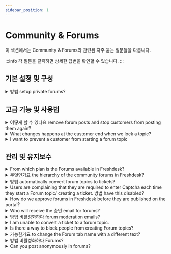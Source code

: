 ```yaml
---
sidebar_position: 1
---
```


# Community &amp; Forums

이 섹션에서는 Community &amp; Forums와 관련된 자주 묻는 질문들을 다룹니다.

:::info
각 질문을 클릭하면 상세한 답변을 확인할 수 있습니다.
:::


## 기본 설정 및 구성

<details>
<summary>방법 setup private forums?</summary>

<p>You can restrict the visibility of forums to specific customers or keep it internal to just your agents, if needed. While creating a 'New Forum', you would be able to select the 'Visibility' to - All Users, Selected Companies, Agents or Logged-In Users. Once the visibility is set, it would apply to any Topic added under this Forum.</p>

</details>


## 고급 기능 및 사용법

<details>
<summary>어떻게 할 수 있나요 remove forum posts and stop customers from posting them again?</summary>

<p><span style={{ fontSize: "16px" }}>Forum topics can always be deleted from the Forums tab by an Admin. However, if there are spam posts being regularly posted, </span><span style={{ fontSize: "16px" }}>you can make use of the Forum Moderation feature. Here's </span><a href="https://support.freshdesk.com/support/solutions/articles/195476-forum-moderation-and-advanced-spam-protection" target="_blank"><span style={{ fontSize: "16px" }}>a link</span></a><span style={{ fontSize: "16px" }}> that would help you set it up. </span></p><p><br /></p><p><span style={{ fontSize: "16px" }}>Once the Forum Moderation is turned on, any Topic would require your approval before being posted publicly on your Portal.</span></p>

</details>

<details>
<summary>What changes happens at the customer end when we lock a topic?</summary>

<p >The customers will only be able to see the locked topics, follow it and like it but they will not be able to reply to a locked topic. </p>

</details>

<details>
<summary>I want to prevent a customer from starting a forum topic</summary>

<p dir="ltr">To Manage the Forum settings,</p><p><br /></p><ul><li><span dir="ltr">Go to <strong dir="ltr">Admin &gt; Channels &gt; Portals.</strong></span></li><li><span dir="ltr">Click<strong dir="ltr">&nbsp;Edit&nbsp;</strong>near the portal.</span></li><li><span dir="ltr">Go to<strong dir="ltr">&nbsp;Manage Sections&nbsp;</strong>tab and scroll down <strong dir="ltr">to Forums.</strong></span></li><li><span dir="ltr">Under '<strong>Forums can be viewed by</strong>', select <strong dir="ltr">Logged in users.</strong></span></li><li><span dir="ltr">This will hide the Forum tab from your customer portal.</span></li><li><span dir="ltr">To manage the content on your your forum, select the appropriate<strong>&nbsp;Moderate</strong><strong>Forums</strong> option.</span></li><li><span dir="ltr">Click <strong>Save</strong>.</span></li></ul><p><span dir="ltr"><img src="#" style={{ width: "auto" }} class="fr-fic fr-fil fr-dib" /></span></p>

</details>


## 관리 및 유지보수

<details>
<summary>From which plan is the Forums available in Freshdesk?</summary>

<p>Forums is a community on your portal using which your customers could build an active discussion to find mutual solutions. You could join and be a part of these discussions as well.</p><p><br /></p><p dir="ltr">Forums is a feature that is available from the <strong>Pro plan</strong> onwards (Old plan - <strong dir="ltr">Garden&nbsp;</strong>onwards.)</p>

</details>

<details>
<summary>무엇인가요 the hierarchy of the community forums in Freshdesk?</summary>

<p>Community Forums can be built with three levels of hierarchy.</p><p><br /></p><p>Categories--&gt;Forums--&gt;Topics.</p><p><br /></p><p>At the top level, you could have various Community Categories such as Report a Problem, Discussions and so on. Within these categories, you could include specific Forums. Each of these forums can have as many individual Topics of discussion as you need. </p><p></p><p><br /></p>

</details>

<details>
<summary>방법 automatically convert forum topics to tickets?</summary>

<p><span style={{ fontSize: "16px" }}>If you are looking to convert any forum topic to tickets, so that you could reply directly to customers, </span><span style={{ fontSize: "16px" }}>you could use the option <strong>"Auto-Convert Topics to Tickets"</strong> inside the Forum folders section. </span></p><p><br /></p><p><span style={{ fontSize: "16px" }}>Once this is enabled, all new topics created in the respective forum would be automatically converted and created as a new ticket. This ticket would also contain a link to the corresponding Forum Topic. You could reply to these tickets and the reply would be sent to the customer as an email. While replying, you would also have the option to "Post reply in linked forum". When this option is turned on, the reply would be appended to the Forum Topic.</span></p>

</details>

<details>
<summary>Users are complaining that they are required to enter Captcha each time they start a Forum topic/ creating a ticket. 방법 have this disabled?</summary>

<p ><span style={{ fontSize: "16px" }}>Mandating the users to enter a Captcha before creating a Forum topic has been put in place to deflect spam users from your account. However, if you wish to turn it off, you could have this done under <strong dir="ltr">Admin &gt; Channels &gt; Portals &gt; Settings.</strong></span></p>

</details>

<details>
<summary>How do we approve forums in Freshdesk before they are published on the portal?</summary>

<p>You could moderate and approve any forum topic that is newly created before it is published on your Freshdesk portal. To set up Forum Moderation, kindly navigate to <strong dir="ltr">Admin &gt; Channels &gt; Portals &gt; Settings &gt; Moderate Forums</strong> and select the option <strong>"Moderate all Topics and Replies"</strong>. </p><p><br /></p><p>To approve a forum go to the <strong>Dashboard and scroll down</strong>. You will find an option of <strong>"</strong><strong>Forum Moderation" </strong>on the right pane. Forum topics and replies that are awaiting moderation would be listed there and you could approve the topics to be published.</p>

</details>

<details>
<summary>Who will receive the 승인 email for forums?</summary>

<p>You can add the agents who would receive the moderation emails and would have permissions to moderate Forum Topics. To add agents to moderate your forums, please navigate to <strong dir="ltr">Admin &gt; Channels &gt; Portals &gt; Settings &gt; </strong>and choose an option from the list. If you choose <strong>"Moderate all topics and replies"</strong> or <strong>"Moderate topics with external link"</strong>, you would have an option to choose the agents who would receive moderation approval emails.</p><p><br /></p><p>These agents would be able to moderate any new topic, based on the option chosen, from under <strong>Dashboard--&gt;Forum Moderation, </strong>only after approval would the topics get displayed on your portal.</p>

</details>

<details>
<summary>방법 비활성화하다 forum moderation emails?</summary>

<p><span style={{ fontSize: "16px" }}>If Forum Moderation is turned on, you would receive notification emails for approval, whenever a new Topic is created. You can turn off forum moderation by going to <strong dir="ltr">Admin &gt; Channels &gt; Portals --&gt; Settings </strong>tab. When you are looking to enable/disable moderation, you will find the option to add an agent's name in there. You can remove yourself from that list to prevent yourself from receiving Forum Moderation emails.</span></p>

</details>

<details>
<summary>I am unable to convert a ticket to a forum topic.</summary>

<p dir="ltr">If the contact is not a verified contact, the ticket cannot be converted to a topic. To verify a contact account, an activation email should be sent after which the contact could validate his account.</p><p><br /></p>

</details>

<details>
<summary>Is there a way to block people from creating Forum topics?</summary>

<p><span style={{ fontSize: "16px" }}>You would face instances where you receive Spam Posts or when you would like to monitor the content which is being added to your Forums. To achieve this, Freshdesk has an option called Forum moderation so that you could moderate the forum topics which are submitted by the users, before posting it onto your support portal. Only after your approval, these posts would be made public.</span></p>

</details>

<details>
<summary>가능한가요 to change the Forum tab name with a different text?</summary>

<p><span style={{ fontSize: "16px" }}>Yes, this could be done with the help of Portal customisation feature which is available from the Estate plan onwards in Freshdesk. If you wish to make this change, please write to support@freshdesk.com and one of our agents would get in contact with you to take this customisation forward.</span></p>

</details>

<details>
<summary>방법 비활성화하다 Forums?</summary>

<p>You can disable Forums from being available to both your agents and customers by turning the 'Forums' toggle OFF from under <strong dir="ltr">Admin &gt; Account &gt; Helpdesk Settings.</strong></p><p><br /></p><p>After this is done, please make sure to hit the 'Save' button on the same page to save the settings.</p><p><br /></p>

</details>

<details>
<summary>Can you post anonymously in forums?</summary>

Unfortunately, there is no option for the customers to post anonymously in Forum. You can have the settings in such a way that only logged in users will be able to login and start a discussion in Forum.

</details>

